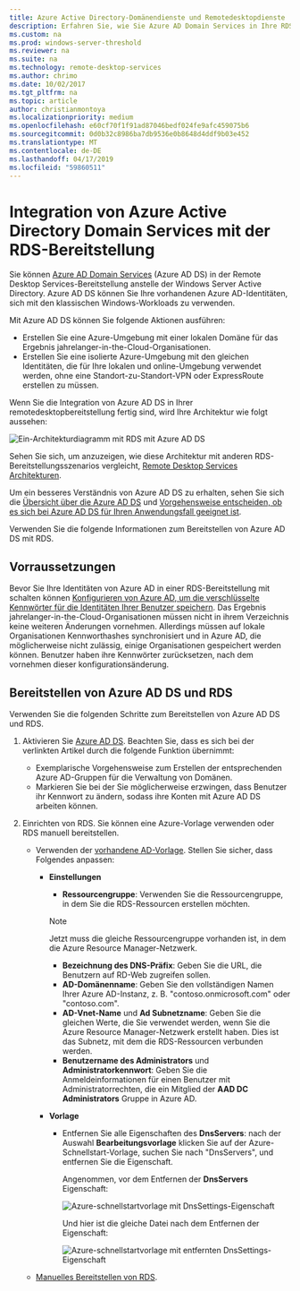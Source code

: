 ```yaml
---
title: Azure Active Directory-Domänendienste und Remotedesktopdienste
description: Erfahren Sie, wie Sie Azure AD Domain Services in Ihre RDS-Bereitstellung integrieren.
ms.custom: na
ms.prod: windows-server-threshold
ms.reviewer: na
ms.suite: na
ms.technology: remote-desktop-services
ms.author: chrimo
ms.date: 10/02/2017
ms.tgt_pltfrm: na
ms.topic: article
author: christianmontoya
ms.localizationpriority: medium
ms.openlocfilehash: e60cf70f1f91ad87046bedf024fe9afc459075b6
ms.sourcegitcommit: 0d0b32c8986ba7db9536e0b8648d4ddf9b03e452
ms.translationtype: MT
ms.contentlocale: de-DE
ms.lasthandoff: 04/17/2019
ms.locfileid: "59860511"
---
```

# <a name="integrate-azure-ad-domain-services-with-your-rds-deployment"></a>Integration von Azure Active Directory Domain Services mit der RDS-Bereitstellung

Sie können [Azure AD Domain Services](/azure/active-directory-domain-services/active-directory-ds-overview) (Azure AD DS) in der Remote Desktop Services-Bereitstellung anstelle der Windows Server Active Directory. Azure AD DS können Sie Ihre vorhandenen Azure AD-Identitäten, sich mit den klassischen Windows-Workloads zu verwenden.

Mit Azure AD DS können Sie folgende Aktionen ausführen: 
- Erstellen Sie eine Azure-Umgebung mit einer lokalen Domäne für das Ergebnis jahrelanger-in-the-Cloud-Organisationen. 
- Erstellen Sie eine isolierte Azure-Umgebung mit den gleichen Identitäten, die für Ihre lokalen und online-Umgebung verwendet werden, ohne eine Standort-zu-Standort-VPN oder ExpressRoute erstellen zu müssen. 

Wenn Sie die Integration von Azure AD DS in Ihrer remotedesktopbereitstellung fertig sind, wird Ihre Architektur wie folgt aussehen:

![Ein-Architekturdiagramm mit RDS mit Azure AD DS](media/aadds-rds.png)

Sehen Sie sich, um anzuzeigen, wie diese Architektur mit anderen RDS-Bereitstellungsszenarios vergleicht, [Remote Desktop Services Architekturen](desktop-hosting-logical-architecture.md).

Um ein besseres Verständnis von Azure AD DS zu erhalten, sehen Sie sich die [Übersicht über die Azure AD DS](/azure/active-directory-domain-services/active-directory-ds-overview) und [Vorgehensweise entscheiden, ob es sich bei Azure AD DS für Ihren Anwendungsfall geeignet ist](/azure/active-directory-domain-services/active-directory-ds-comparison).

Verwenden Sie die folgende Informationen zum Bereitstellen von Azure AD DS mit RDS.

## <a name="prerequisites"></a>Vorraussetzungen

Bevor Sie Ihre Identitäten von Azure AD in einer RDS-Bereitstellung mit schalten können [Konfigurieren von Azure AD, um die verschlüsselte Kennwörter für die Identitäten Ihrer Benutzer speichern](/azure/active-directory-domain-services/active-directory-ds-getting-started-password-sync). Das Ergebnis jahrelanger-in-the-Cloud-Organisationen müssen nicht in ihrem Verzeichnis keine weiteren Änderungen vornehmen. Allerdings müssen auf lokale Organisationen Kennworthashes synchronisiert und in Azure AD, die möglicherweise nicht zulässig, einige Organisationen gespeichert werden können. Benutzer haben ihre Kennwörter zurücksetzen, nach dem vornehmen dieser konfigurationsänderung.

## <a name="deploy-azure-ad-ds-and-rds"></a>Bereitstellen von Azure AD DS und RDS 
Verwenden Sie die folgenden Schritte zum Bereitstellen von Azure AD DS und RDS.

1. Aktivieren Sie [Azure AD DS](/azure/active-directory-domain-services/active-directory-ds-getting-started). Beachten Sie, dass es sich bei der verlinkten Artikel durch die folgende Funktion übernimmt:
   - Exemplarische Vorgehensweise zum Erstellen der entsprechenden Azure AD-Gruppen für die Verwaltung von Domänen.
   - Markieren Sie bei der Sie möglicherweise erzwingen, dass Benutzer ihr Kennwort zu ändern, sodass ihre Konten mit Azure AD DS arbeiten können.
   
2. Einrichten von RDS. Sie können eine Azure-Vorlage verwenden oder RDS manuell bereitstellen.
   - Verwenden der [vorhandene AD-Vorlage](https://azure.microsoft.com/resources/templates/rds-deployment-existing-ad/). Stellen Sie sicher, dass Folgendes anpassen:
   
      - **Einstellungen**
         - **Ressourcengruppe**: Verwenden Sie die Ressourcengruppe, in dem Sie die RDS-Ressourcen erstellen möchten.
         > [!NOTE] 
         > Jetzt muss die gleiche Ressourcengruppe vorhanden ist, in dem die Azure Resource Manager-Netzwerk.

         - **Bezeichnung des DNS-Präfix**: Geben Sie die URL, die Benutzern auf RD-Web zugreifen sollen.
         - **AD-Domänenname**: Geben Sie den vollständigen Namen Ihrer Azure AD-Instanz, z. B. "contoso.onmicrosoft.com" oder "contoso.com".
         - **AD-Vnet-Name** und **Ad Subnetzname**: Geben Sie die gleichen Werte, die Sie verwendet werden, wenn Sie die Azure Resource Manager-Netzwerk erstellt haben. Dies ist das Subnetz, mit dem die RDS-Ressourcen verbunden werden.
         - **Benutzername des Administrators** und **Administratorkennwort**: Geben Sie die Anmeldeinformationen für einen Benutzer mit Administratorrechten, die ein Mitglied der **AAD DC Administrators** Gruppe in Azure AD.
   
      - **Vorlage**
         - Entfernen Sie alle Eigenschaften des **DnsServers**: nach der Auswahl **Bearbeitungsvorlage** klicken Sie auf der Azure-Schnellstart-Vorlage, suchen Sie nach "DnsServers", und entfernen Sie die Eigenschaft. 

            Angenommen, vor dem Entfernen der **DnsServers** Eigenschaft:
      
            ![Azure-schnellstartvorlage mit DnsSettings-Eigenschaft](media/rds-remove-dnssettings-before.png)

            Und hier ist die gleiche Datei nach dem Entfernen der Eigenschaft:

            ![Azure-schnellstartvorlage mit entfernten DnsSettings-Eigenschaft](media/rds-remove-dnssettings-after.png)
   
   - [Manuelles Bereitstellen von RDS](rds-deploy-infrastructure.md). 

